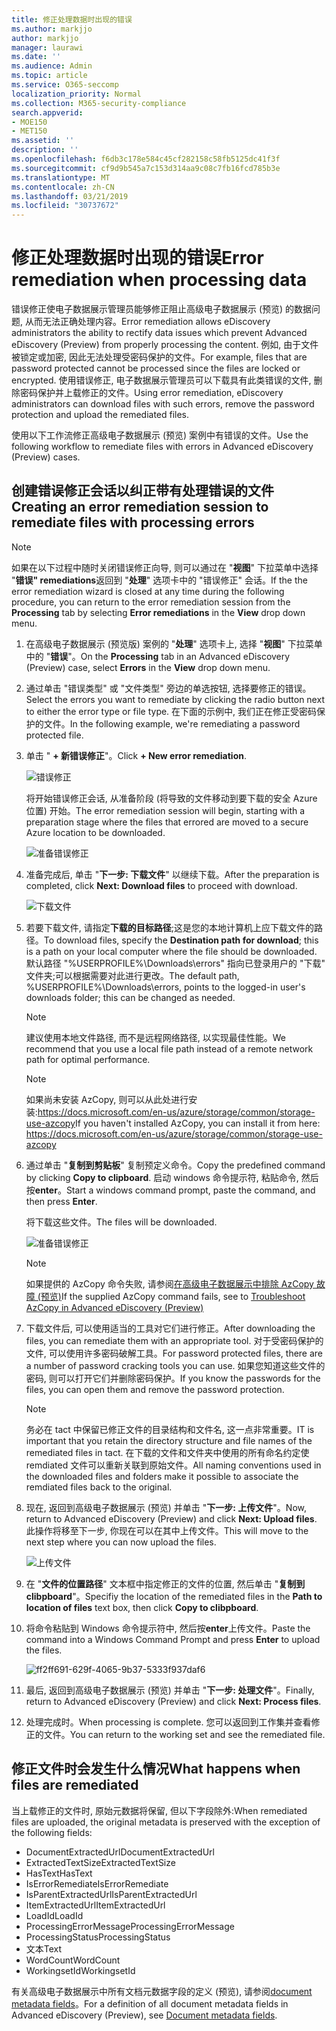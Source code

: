 ```yaml
---
title: 修正处理数据时出现的错误
ms.author: markjjo
author: markjjo
manager: laurawi
ms.date: ''
ms.audience: Admin
ms.topic: article
ms.service: O365-seccomp
localization_priority: Normal
ms.collection: M365-security-compliance
search.appverid:
- MOE150
- MET150
ms.assetid: ''
description: ''
ms.openlocfilehash: f6db3c178e584c45cf282158c58fb5125dc41f3f
ms.sourcegitcommit: cf9d9b545a7c153d314aa9c08c7fb16fcd785b3e
ms.translationtype: MT
ms.contentlocale: zh-CN
ms.lasthandoff: 03/21/2019
ms.locfileid: "30737672"
---
```

# <a name="error-remediation-when-processing-data"></a><span data-ttu-id="fa67a-102">修正处理数据时出现的错误</span><span class="sxs-lookup"><span data-stu-id="fa67a-102">Error remediation when processing data</span></span>

<span data-ttu-id="fa67a-103">错误修正使电子数据展示管理员能够修正阻止高级电子数据展示 (预览) 的数据问题, 从而无法正确处理内容。</span><span class="sxs-lookup"><span data-stu-id="fa67a-103">Error remediation allows eDiscovery administrators the ability to rectify data issues which prevent Advanced eDiscovery (Preview) from properly processing the content.</span></span> <span data-ttu-id="fa67a-104">例如, 由于文件被锁定或加密, 因此无法处理受密码保护的文件。</span><span class="sxs-lookup"><span data-stu-id="fa67a-104">For example, files that are password protected cannot be processed since the files are locked or encrypted.</span></span> <span data-ttu-id="fa67a-105">使用错误修正, 电子数据展示管理员可以下载具有此类错误的文件, 删除密码保护并上载修正的文件。</span><span class="sxs-lookup"><span data-stu-id="fa67a-105">Using error remediation, eDiscovery administrators can download files with such errors, remove the password protection and upload the remediated files.</span></span>

<span data-ttu-id="fa67a-106">使用以下工作流修正高级电子数据展示 (预览) 案例中有错误的文件。</span><span class="sxs-lookup"><span data-stu-id="fa67a-106">Use the following workflow to remediate files with errors in Advanced eDiscovery (Preview) cases.</span></span>

## <a name="creating-an-error-remediation-session-to-remediate-files-with-processing-errors"></a><span data-ttu-id="fa67a-107">创建错误修正会话以纠正带有处理错误的文件</span><span class="sxs-lookup"><span data-stu-id="fa67a-107">Creating an error remediation session to remediate files with processing errors</span></span>

>[!NOTE]
><span data-ttu-id="fa67a-108">如果在以下过程中随时关闭错误修正向导, 则可以通过在 "**视图**" 下拉菜单中选择 "**错误" remediations**返回到 "**处理**" 选项卡中的 "错误修正" 会话。</span><span class="sxs-lookup"><span data-stu-id="fa67a-108">If the the error remediation wizard is closed at any time during the following procedure, you can return to the error remediation session from the **Processing** tab by selecting **Error remediations** in the **View** drop down menu.</span></span>

1. <span data-ttu-id="fa67a-109">在高级电子数据展示 (预览版) 案例的 "**处理**" 选项卡上, 选择 "**视图**" 下拉菜单中的 "**错误**"。</span><span class="sxs-lookup"><span data-stu-id="fa67a-109">On the **Processing** tab in an Advanced eDiscovery (Preview) case, select **Errors** in the **View** drop down menu.</span></span>

2. <span data-ttu-id="fa67a-110">通过单击 "错误类型" 或 "文件类型" 旁边的单选按钮, 选择要修正的错误。</span><span class="sxs-lookup"><span data-stu-id="fa67a-110">Select the errors you want to remediate by clicking the radio button next to either the error type or file type.</span></span>  <span data-ttu-id="fa67a-111">在下面的示例中, 我们正在修正受密码保护的文件。</span><span class="sxs-lookup"><span data-stu-id="fa67a-111">In the following example, we're remediating a password protected file.</span></span>

3. <span data-ttu-id="fa67a-112">单击 " **+ 新错误修正**"。</span><span class="sxs-lookup"><span data-stu-id="fa67a-112">Click **+ New error remediation**.</span></span>

    ![错误修正](../media/8c2faf1a-834b-44fc-b418-6a18aed8b81a.png)

    <span data-ttu-id="fa67a-114">将开始错误修正会话, 从准备阶段 (将导致的文件移动到要下载的安全 Azure 位置) 开始。</span><span class="sxs-lookup"><span data-stu-id="fa67a-114">The error remediation session will begin, starting with a preparation stage where the files that errored are moved to a secure Azure location to be downloaded.</span></span>

    ![准备错误修正](../media/390572ec-7012-47c4-a6b6-4cbb5649e8a8.png)

4. <span data-ttu-id="fa67a-116">准备完成后, 单击 "**下一步: 下载文件**" 以继续下载。</span><span class="sxs-lookup"><span data-stu-id="fa67a-116">After the preparation is completed, click **Next: Download files** to proceed with download.</span></span>

    ![下载文件](../media/6ac04b09-8e13-414a-9e24-7c75ba586363.png)

5. <span data-ttu-id="fa67a-118">若要下载文件, 请指定**下载的目标路径**;这是您的本地计算机上应下载文件的路径。</span><span class="sxs-lookup"><span data-stu-id="fa67a-118">To download files, specify the **Destination path for download**; this is a path on your local computer where the file should be downloaded.</span></span>  <span data-ttu-id="fa67a-119">默认路径 "%USERPROFILE%\Downloads\errors" 指向已登录用户的 "下载" 文件夹;可以根据需要对此进行更改。</span><span class="sxs-lookup"><span data-stu-id="fa67a-119">The default path, %USERPROFILE%\Downloads\errors, points to the logged-in user's downloads folder; this can be changed as needed.</span></span>

    >[!NOTE]
    ><span data-ttu-id="fa67a-120">建议使用本地文件路径, 而不是远程网络路径, 以实现最佳性能。</span><span class="sxs-lookup"><span data-stu-id="fa67a-120">We recommend that you use a local file path instead of a remote network path for optimal performance.</span></span>

    > [!NOTE]
    > <span data-ttu-id="fa67a-121">如果尚未安装 AzCopy, 则可以从此处进行安装:https://docs.microsoft.com/en-us/azure/storage/common/storage-use-azcopy</span><span class="sxs-lookup"><span data-stu-id="fa67a-121">If you haven't installed AzCopy, you can install it from here: https://docs.microsoft.com/en-us/azure/storage/common/storage-use-azcopy</span></span>

6. <span data-ttu-id="fa67a-122">通过单击 "**复制到剪贴板**" 复制预定义命令。</span><span class="sxs-lookup"><span data-stu-id="fa67a-122">Copy the predefined command by clicking **Copy to clipboard**.</span></span> <span data-ttu-id="fa67a-123">启动 windows 命令提示符, 粘贴命令, 然后按**enter**。</span><span class="sxs-lookup"><span data-stu-id="fa67a-123">Start a windows command prompt, paste the command, and then press **Enter**.</span></span>  

    <span data-ttu-id="fa67a-124">将下载这些文件。</span><span class="sxs-lookup"><span data-stu-id="fa67a-124">The files will be downloaded.</span></span>

    ![准备错误修正](../media/f364ab4d-31c5-4375-b69f-650f694a2f69.png)

    > [!NOTE]
    > <span data-ttu-id="fa67a-126">如果提供的 AzCopy 命令失败, 请参阅[在高级电子数据展示中排除 AzCopy 故障 (预览)](troubleshooting-azcopy.md)</span><span class="sxs-lookup"><span data-stu-id="fa67a-126">If the supplied AzCopy command fails, see to [Troubleshoot AzCopy in Advanced eDiscovery (Preview)](troubleshooting-azcopy.md)</span></span>

7. <span data-ttu-id="fa67a-127">下载文件后, 可以使用适当的工具对它们进行修正。</span><span class="sxs-lookup"><span data-stu-id="fa67a-127">After downloading the files, you can remediate them with an appropriate tool.</span></span> <span data-ttu-id="fa67a-128">对于受密码保护的文件, 可以使用许多密码破解工具。</span><span class="sxs-lookup"><span data-stu-id="fa67a-128">For password protected files, there are a number of password cracking tools you can use.</span></span> <span data-ttu-id="fa67a-129">如果您知道这些文件的密码, 则可以打开它们并删除密码保护。</span><span class="sxs-lookup"><span data-stu-id="fa67a-129">If you know the passwords for the files, you can open them and remove the password protection.</span></span>
    > [!NOTE]
    > <span data-ttu-id="fa67a-130">务必在 tact 中保留已修正文件的目录结构和文件名, 这一点非常重要。</span><span class="sxs-lookup"><span data-stu-id="fa67a-130">IT is important that you retain the directory structure and file names of the remediated files in tact.</span></span>  <span data-ttu-id="fa67a-131">在下载的文件和文件夹中使用的所有命名约定使 remdiated 文件可以重新关联到原始文件。</span><span class="sxs-lookup"><span data-stu-id="fa67a-131">All naming conventions used in the downloaded files and folders make it possible to associate the remdiated files back to the original.</span></span>

8. <span data-ttu-id="fa67a-132">现在, 返回到高级电子数据展示 (预览) 并单击 "**下一步: 上传文件**"。</span><span class="sxs-lookup"><span data-stu-id="fa67a-132">Now, return to Advanced eDiscovery (Preview) and click **Next: Upload files**.</span></span>  <span data-ttu-id="fa67a-133">此操作将移至下一步, 你现在可以在其中上传文件。</span><span class="sxs-lookup"><span data-stu-id="fa67a-133">This will move to the next step where you can now upload the files.</span></span>

    ![上传文件](../media/af3d8617-1bab-4ecd-8de0-22e53acba240.png)

9. <span data-ttu-id="fa67a-135">在 "**文件的位置路径**" 文本框中指定修正的文件的位置, 然后单击 "**复制到 clibpboard**"。</span><span class="sxs-lookup"><span data-stu-id="fa67a-135">Specifiy the location of the remediated files in the **Path to location of files** text box, then click **Copy to clibpboard**.</span></span>

10. <span data-ttu-id="fa67a-136">将命令粘贴到 Windows 命令提示符中, 然后按**enter**上传文件。</span><span class="sxs-lookup"><span data-stu-id="fa67a-136">Paste the command into a Windows Command Prompt and press **Enter** to upload the files.</span></span>

    ![ff2ff691-629f-4065-9b37-5333f937daf6](../media/ff2ff691-629f-4065-9b37-5333f937daf6.png)

11. <span data-ttu-id="fa67a-138">最后, 返回到高级电子数据展示 (预览) 并单击 "**下一步: 处理文件**"。</span><span class="sxs-lookup"><span data-stu-id="fa67a-138">Finally, return to Advanced eDiscovery (Preview) and click **Next: Process files**.</span></span>

12. <span data-ttu-id="fa67a-139">处理完成时。</span><span class="sxs-lookup"><span data-stu-id="fa67a-139">When processing is complete.</span></span>  <span data-ttu-id="fa67a-140">您可以返回到工作集并查看修正的文件。</span><span class="sxs-lookup"><span data-stu-id="fa67a-140">You can return to the working set and see the remediated file.</span></span>

## <a name="what-happens-when-files-are-remediated"></a><span data-ttu-id="fa67a-141">修正文件时会发生什么情况</span><span class="sxs-lookup"><span data-stu-id="fa67a-141">What happens when files are remediated</span></span>

<span data-ttu-id="fa67a-142">当上载修正的文件时, 原始元数据将保留, 但以下字段除外:</span><span class="sxs-lookup"><span data-stu-id="fa67a-142">When remediated files are uploaded, the original metadata is preserved with the exception of the following fields:</span></span> 

- <span data-ttu-id="fa67a-143">DocumentExtractedUrl</span><span class="sxs-lookup"><span data-stu-id="fa67a-143">DocumentExtractedUrl</span></span>
- <span data-ttu-id="fa67a-144">ExtractedTextSize</span><span class="sxs-lookup"><span data-stu-id="fa67a-144">ExtractedTextSize</span></span>
- <span data-ttu-id="fa67a-145">HasText</span><span class="sxs-lookup"><span data-stu-id="fa67a-145">HasText</span></span>
- <span data-ttu-id="fa67a-146">IsErrorRemediate</span><span class="sxs-lookup"><span data-stu-id="fa67a-146">IsErrorRemediate</span></span>
- <span data-ttu-id="fa67a-147">IsParentExtractedUrl</span><span class="sxs-lookup"><span data-stu-id="fa67a-147">IsParentExtractedUrl</span></span>
- <span data-ttu-id="fa67a-148">ItemExtractedUrl</span><span class="sxs-lookup"><span data-stu-id="fa67a-148">ItemExtractedUrl</span></span>
- <span data-ttu-id="fa67a-149">LoadId</span><span class="sxs-lookup"><span data-stu-id="fa67a-149">LoadId</span></span>
- <span data-ttu-id="fa67a-150">ProcessingErrorMessage</span><span class="sxs-lookup"><span data-stu-id="fa67a-150">ProcessingErrorMessage</span></span>
- <span data-ttu-id="fa67a-151">ProcessingStatus</span><span class="sxs-lookup"><span data-stu-id="fa67a-151">ProcessingStatus</span></span>
- <span data-ttu-id="fa67a-152">文本</span><span class="sxs-lookup"><span data-stu-id="fa67a-152">Text</span></span>
- <span data-ttu-id="fa67a-153">WordCount</span><span class="sxs-lookup"><span data-stu-id="fa67a-153">WordCount</span></span>
- <span data-ttu-id="fa67a-154">WorkingsetId</span><span class="sxs-lookup"><span data-stu-id="fa67a-154">WorkingsetId</span></span>

<span data-ttu-id="fa67a-155">有关高级电子数据展示中所有文档元数据字段的定义 (预览), 请参阅[document metadata fields](document-metadata-fields.md)。</span><span class="sxs-lookup"><span data-stu-id="fa67a-155">For a definition of all document metadata fields in Advanced eDiscovery (Preview), see [Document metadata fields](document-metadata-fields.md).</span></span>